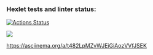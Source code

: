 ### Hexlet tests and linter status:
[![Actions Status](https://github.com/to-antonova/php-project-45/workflows/hexlet-check/badge.svg)](https://github.com/to-antonova/php-project-45/actions)

<a href="https://codeclimate.com/github/to-antonova/php-project-45/maintainability"><img src="https://api.codeclimate.com/v1/badges/b432411e6bc12f9d7480/maintainability" /></a>

https://asciinema.org/a/t482LpMZvWJEiGiAozVVfJSEK
